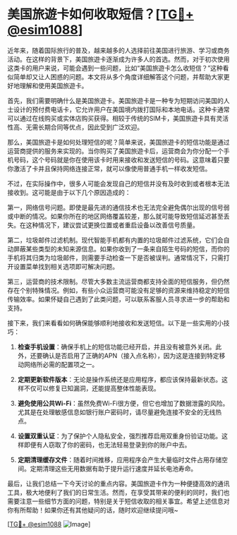 # 美国旅遊卡如何收取短信？[[TG💪+ @esim1088](https://t.me/s/esim1088)]

近年来，随着国际旅行的普及，越来越多的人选择前往美国进行旅游、学习或商务活动。在这样的背景下，美国旅遊卡逐渐成为许多人的首选。然而，对于初次使用这类卡的用户来说，可能会遇到一些问题，比如“美国旅遊卡怎么收短信？”这种看似简单却又让人困惑的问题。本文将从多个角度详细解答这个问题，并帮助大家更好地理解和使用美国旅遊卡。

首先，我们需要明确什么是美国旅遊卡。美国旅遊卡是一种专为短期访问美国的人士设计的预付费电话卡，它允许用户在美国境内拨打国际和本地电话。这种卡通常可以通过在线购买或实体店购买获得。相较于传统的SIM卡，美国旅遊卡具有灵活性高、无需长期合同等优点，因此受到广泛欢迎。

那么，美国旅遊卡是如何处理短信的呢？简单来说，美国旅遊卡的短信功能是通过运营商提供的服务来实现的。当你购买了美国旅遊卡后，运营商会为你分配一个手机号码，这个号码就是你在使用该卡时用来接收和发送短信的号码。这意味着只要你激活了卡并且保持网络连接正常，就可以像使用普通手机一样收发短信。

不过，在实际操作中，很多人可能会发现自己的短信并没有及时收到或者根本无法接收到。这可能是由于以下几个原因造成的：

第一，网络信号问题。即使是最先进的通信技术也无法完全避免偶尔出现的信号弱或中断的情况。如果你所在的地区网络覆盖较差，那么就可能导致短信延迟甚至丢失。在这种情况下，建议尝试更换位置或者重启设备以改善信号质量。

第二，垃圾邮件过滤机制。现代智能手机都有内置的垃圾邮件过滤系统，它们会自动屏蔽某些类型的未知来源信息。如果你收到了一条来自陌生号码的短信，而你的手机将其归类为垃圾邮件，则需要手动检查一下是否被误判。通常情况下，只需打开设置菜单找到相关选项即可解决问题。

第三，运营商的技术限制。尽管大多数主流运营商都支持全面的短信服务，但仍然存在个别特殊情况。例如，有些小众运营商可能没有足够的资源来维持稳定的短信传输效率。如果怀疑自己遇到了此类问题，可以联系客服人员寻求进一步的帮助和支持。

接下来，我们来看看如何确保能够顺利地接收和发送短信。以下是一些实用的小技巧：

1. **检查手机设置**：确保手机上的短信功能已经开启，并且没有被意外关闭。此外，还要确认是否启用了正确的APN（接入点名称），因为这是连接到特定移动网络所必需的配置项之一。
   
2. **定期更新软件版本**：无论是操作系统还是应用程序，都应该保持最新状态。这样不仅可以修复已知漏洞，还能提高整体性能表现。

3. **避免使用公共Wi-Fi**：虽然免费Wi-Fi很方便，但它也增加了数据泄露的风险。尤其是在处理敏感信息如银行账户密码时，请尽量避免连接不安全的无线热点。

4. **设置双重认证**：为了保护个人隐私安全，强烈推荐启用双重身份验证功能。这样即便有人窃取了你的密码，也无法轻易登录到你的账户中去。

5. **定期清理缓存文件**：随着时间推移，应用程序会产生大量临时文件占用存储空间。定期清理这些无用数据有助于提升运行速度并延长电池寿命。

最后，让我们总结一下今天讨论的重点内容。美国旅遊卡作为一种便捷高效的通讯工具，极大地便利了我们的日常生活。然而，在享受其带来的便利的同时，我们也需要注意一些细节方面的问题，特别是关于短信收取的相关事宜。希望上述信息对你有所帮助！如果你还有其他疑问的话，随时欢迎继续提问哦~

[[TG💪+ @esim1088](https://t.me/s/esim1088) ![Image](https://i.postimg.cc/4NQfJmqS/Snipaste-2025-05-13-00-14-12.png)]